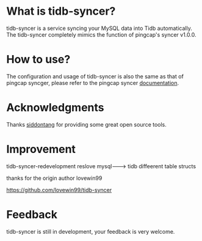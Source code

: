 ﻿What is tidb-syncer?
====================
tidb-syncer is a service syncing your MySQL data into Tidb automatically. The tidb-syncer completely mimics the function of pingcap's syncer v1.0.0.


How to use?
====================
The configuration and usage of tidb-syncer is also the same as that of pingcap syncger, please refer to the pingcap syncer [documentation](https://www.pingcap.com/docs-cn/tools/syncer/#下载-tidb-企业版工具集-linux).

Acknowledgments
====================
Thanks [siddontang](https://github.com/siddontang "title") for providing some great open source tools.



Improvement 
====================
tidb-syncer-redevelopment reslove  mysql---> tidb  diffeerent table structs


thanks for the origin author  lovewin99

https://github.com/lovewin99/tidb-syncer


Feedback
====================
tidb-syncer is still in development, your feedback is very welcome.
